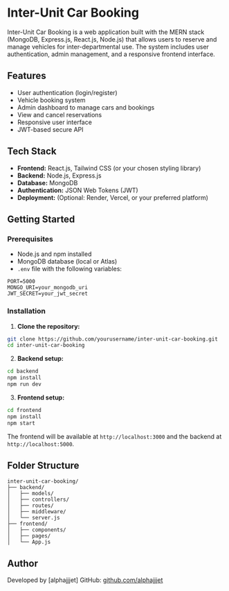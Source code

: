 # Inter-Unit Car Booking

Inter-Unit Car Booking is a web application built with the MERN stack (MongoDB, Express.js, React.js, Node.js) that allows users to reserve and manage vehicles for inter-departmental use. The system includes user authentication, admin management, and a responsive frontend interface.

## Features

- User authentication (login/register)
- Vehicle booking system
- Admin dashboard to manage cars and bookings
- View and cancel reservations
- Responsive user interface
- JWT-based secure API

## Tech Stack

- **Frontend:** React.js, Tailwind CSS (or your chosen styling library)
- **Backend:** Node.js, Express.js
- **Database:** MongoDB
- **Authentication:** JSON Web Tokens (JWT)
- **Deployment:** (Optional: Render, Vercel, or your preferred platform)

## Getting Started

### Prerequisites

- Node.js and npm installed
- MongoDB database (local or Atlas)
- `.env` file with the following variables:

```env
PORT=5000
MONGO_URI=your_mongodb_uri
JWT_SECRET=your_jwt_secret
```

### Installation

1. **Clone the repository:**

```bash
git clone https://github.com/yourusername/inter-unit-car-booking.git
cd inter-unit-car-booking
```

2. **Backend setup:**

```bash
cd backend
npm install
npm run dev
```

3. **Frontend setup:**

```bash
cd frontend
npm install
npm start
```

The frontend will be available at `http://localhost:3000` and the backend at `http://localhost:5000`.

## Folder Structure

```
inter-unit-car-booking/
├── backend/
│   ├── models/
│   ├── controllers/
│   ├── routes/
│   ├── middleware/
│   └── server.js
├── frontend/
│   ├── components/
│   ├── pages/
│   └── App.js
```
## Author

Developed by [alphajjjet]
GitHub: [github.com/alphajjjet](https://github.com/alphajjjet)
```

